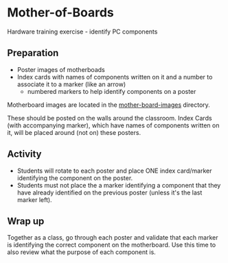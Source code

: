 # Mother-of-Boards
Hardware training exercise - identify PC components

## Preparation
- Poster images of motherboads
- Index cards with names of components written on it and a number to associate it to a marker (like an arrow)
  - numbered markers to help identify components on a poster

Motherboard images are located in the [mother-board-images](./mother-board-images/) directory.

These should be posted on the walls around the classroom. Index Cards (with accompanying marker), which have names of components written on it, will be placed around (not on) these posters.

## Activity
- Students will rotate to each poster and place ONE index card/marker identifying the component on the poster.
- Students must not place the a marker identifying a component that they have already identified on the previous poster (unless it's the last marker left).

## Wrap up
Together as a class, go through each poster and validate that each marker is identifying the correct component on the motherboard. Use this time to also review what the purpose of each component is.
